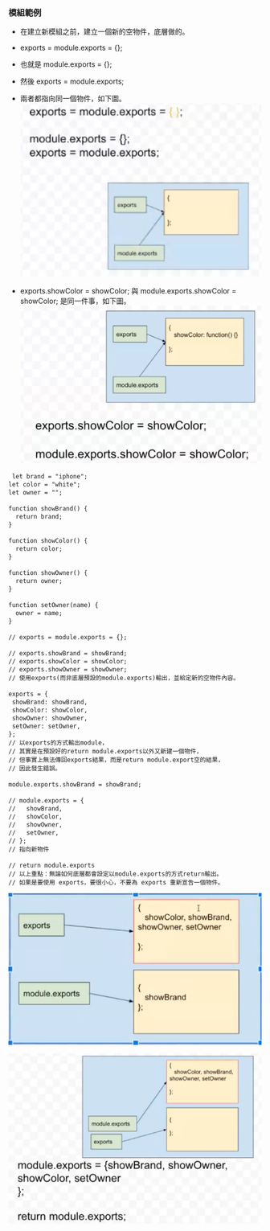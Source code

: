 ### 模組範例

- 在建立新模組之前，建立一個新的空物件，底層做的。
- exports = module.exports = {};
- 也就是 module.exports = {};
- 然後 exports = module.exports;
- 兩者都指向同一個物件，如下圖。
  ![](1.png)

- exports.showColor = showColor; 與 module.exports.showColor = showColor; 是同一件事，如下圖。
  ![](2.png)

```bash=
 let brand = "iphone";
let color = "white";
let owner = "";

function showBrand() {
  return brand;
}

function showColor() {
  return color;
}

function showOwner() {
  return owner;
}

function setOwner(name) {
  owner = name;
}

// exports = module.exports = {};

// exports.showBrand = showBrand;
// exports.showColor = showColor;
// exports.showOwner = showOwner;
// 使用exports(而非底層預設的module.exports)輸出，並給定新的空物件內容。

exports = {
 showBrand: showBrand,
 showColor: showColor,
 showOwner: showOwner,
 setOwner: setOwner,
};
// 以exports的方式輸出module，
// 其實是在預設好的return module.exports以外又新建一個物件，
// 但事實上無法傳回exports結果，而是return module.export空的結果，
// 因此發生錯誤。

module.exports.showBrand = showBrand;

// module.exports = {
//   showBrand,
//   showColor,
//   showOwner,
//   setOwner,
// };
// 指向新物件

// return module.exports
// 以上重點：無論如何底層都會設定以module.exports的方式return輸出。
// 如果是要使用 exports，要很小心，不要為 exports 重新宣告一個物件。
```

![](3.png)

![](5.png)
